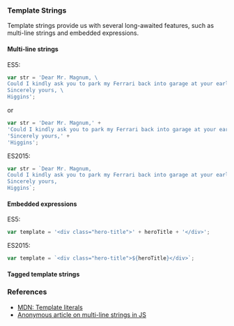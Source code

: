 ### Template Strings

Template strings provide us with several long-awaited features, such as multi-line strings and embedded expressions.

#### Multi-line strings

ES5:

```javascript
var str = 'Dear Mr. Magnum, \
Could I kindly ask you to park my Ferrari back into garage at your earliest convenience. \
Sincerely yours, \
Higgins';
```

or

```javascript
var str = 'Dear Mr. Magnum,' +
'Could I kindly ask you to park my Ferrari back into garage at your earliest convenience.' +
'Sincerely yours,' +
'Higgins';
```

ES2015:

```javascript
var str = `Dear Mr. Magnum,
Could I kindly ask you to park my Ferrari back into garage at your earliest convenience.
Sincerely yours,
Higgins`;
```

#### Embedded expressions

ES5:

```javascript
var template = '<div class="hero-title">' + heroTitle + '</div>';
```

ES2015:

```javascript
var template = `<div class="hero-title">${heroTitle}</div>`;
```

#### Tagged template strings



### References

- [MDN: Template literals](https://developer.mozilla.org/en-US/docs/Web/JavaScript/Reference/Template_literals)
- [Anonymous article on multi-line strings in JS](http://shmavon.gazanchyan.me/performance-test-string-concatenation/)
